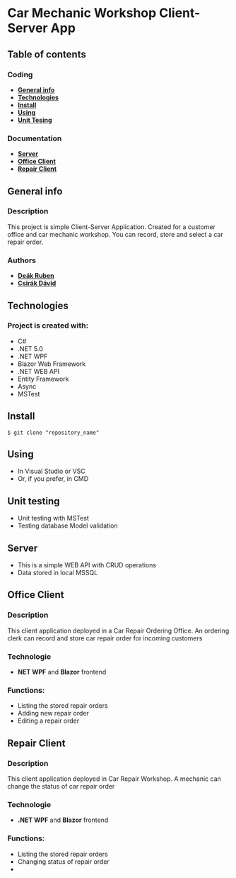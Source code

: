 # Car Mechanic Workshop Client-Server App


## Table of contents

### **Coding**
- [ **General info** ](#general-info)
- [ **Technologies** ](#technologies)
- [ **Install** ](#install)
- [ **Using** ](#using)
- [ **Unit Tesing** ](#unit-testing)
### **Documentation**
- [ **Server** ](#server)
- [ **Office Client** ](#office-client)
- [ **Repair Client** ](#repair-client)


## General info

### **Description**
This project is simple Client-Server Application. Created for a customer office and car mechanic workshop. You can record, store and select a car repair order.


### **Authors**
- [ **Deák Ruben** ](https://github.com/RubiMaistro)
- [ **Csirák Dávid** ](https://github.com/davidcsirak)


## Technologies

### **Project is created with:**
* C# 
* .NET 5.0 
* .NET WPF 
* Blazor Web Framework 
* .NET WEB API 
* Entity Framework 
* Async 
* MSTest 


## Install

```
$ git clone "repository_name"
```


## Using

- In Visual Studio or VSC
- Or, if you prefer, in CMD


## Unit testing

- Unit testing with MSTest
- Testing database Model validation


## Server

- This is a simple WEB API with CRUD operations
- Data stored in local MSSQL


## Office Client

### **Description**
This client application deployed in a Car Repair Ordering Office. An ordering clerk can record and store car repair order for incoming customers

### **Technologie**
- **NET WPF** and **Blazor** frontend

### **Functions:**
- Listing the stored repair orders
- Adding new repair order
- Editing a repair order


## Repair Client

### **Description**
This client application deployed in Car Repair Workshop. A mechanic can change the status of car repair order 

### **Technologie**
- **.NET WPF** and **Blazor** frontend

### **Functions:**
- Listing the stored repair orders
- Changing status of repair order
- 
